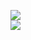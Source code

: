 [![](https://img.shields.io/badge/Made%20With-Github%20Spray-lightgrey.svg?style=for-the-badge&logo=github)](https://github.com/Annihil/github-spray#22044)  
[![](https://i.imgur.com/2DrTn0Z.gif)](https://github.com/Annihil/github-spray)